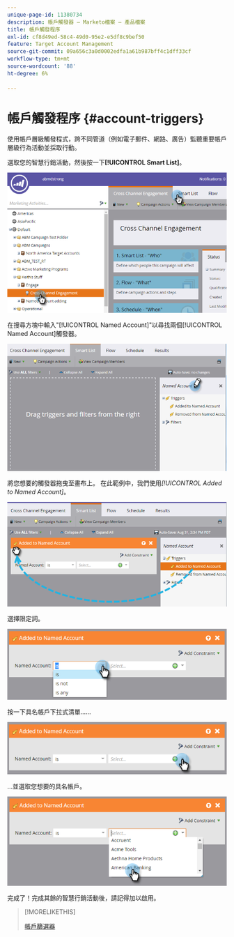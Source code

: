 ```yaml
---
unique-page-id: 11380734
description: 帳戶觸發器 — Marketo檔案 — 產品檔案
title: 帳戶觸發程序
exl-id: cf8d49ed-58c4-49d0-95e2-e5df8c9bef50
feature: Target Account Management
source-git-commit: 09a656c3a0d0002edfa1a61b987bff4c1dff33cf
workflow-type: tm+mt
source-wordcount: '88'
ht-degree: 6%

---
```


# 帳戶觸發程序 {#account-triggers}

使用帳戶層級觸發程式，跨不同管道（例如電子郵件、網路、廣告）監聽重要帳戶層級行為活動並採取行動。

選取您的智慧行銷活動，然後按一下&#x200B;**[!UICONTROL Smart List]**。

![](assets/one-1.png)

在搜尋方塊中輸入&quot;[!UICONTROL Named Account]&quot;以尋找兩個[!UICONTROL Named Account]觸發器。

![](assets/two-1.png)

將您想要的觸發器拖曳至畫布上。 在此範例中，我們使用&#x200B;_[!UICONTROL Added to Named Account]_。

![](assets/three-1.png)

選擇限定詞。

![](assets/four-1.png)

按一下具名帳戶下拉式清單……

![](assets/five-1.png)

...並選取您想要的具名帳戶。

![](assets/six-1.png)

完成了！完成其餘的智慧行銷活動後，請記得加以啟用。

>[!MORELIKETHIS]
>
>[帳戶篩選器](/help/marketo/product-docs/target-account-management/engage/account-filters.md)
